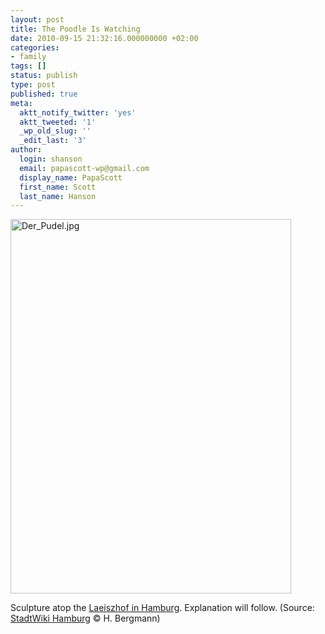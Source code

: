 ```yaml
---
layout: post
title: The Poodle Is Watching
date: 2010-09-15 21:32:16.000000000 +02:00
categories:
- family
tags: []
status: publish
type: post
published: true
meta:
  aktt_notify_twitter: 'yes'
  aktt_tweeted: '1'
  _wp_old_slug: ''
  _edit_last: '3'
author:
  login: shanson
  email: papascott-wp@gmail.com
  display_name: PapaScott
  first_name: Scott
  last_name: Hanson
---
```

<p><a href="http://www.hamburgwiki.de/wiki/Bild:Der_Pudel.jpg"><img style="margin-left:auto;margin-right:auto" src="http://www.papascott.de/wordpress/wp-content/uploads/2010/09/Der_Pudel.jpg" alt="Der_Pudel.jpg" border="0" width="449" height="599" /></a></p>
<p>Sculpture atop the <a href="http://www.hamburgwiki.de/wiki/Laeiszhof">Laeiszhof in Hamburg</a>. Explanation will follow. (Source: <a href="http://www.hamburgwiki.de/wiki/Bild:Der_Pudel.jpg">StadtWiki Hamburg</a>  &copy; H. Bergmann)</p>
